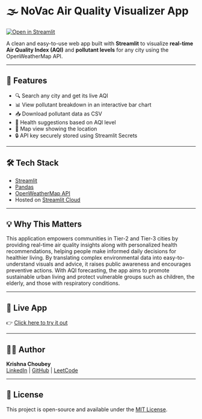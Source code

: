 # 🌫️ NoVac Air Quality Visualizer App

[![Open in Streamlit](https://static.streamlit.io/badges/streamlit_badge_black_white.svg)](https://onv6uaxbqj7d8dmn9bhxzh.streamlit.app/)

A clean and easy-to-use web app built with **Streamlit** to visualize **real-time Air Quality Index (AQI)** and **pollutant levels** for any city using the OpenWeatherMap API.

---

## 🚀 Features

- 🔍 Search any city and get its live AQI
- 📊 View pollutant breakdown in an interactive bar chart
- 📥 Download pollutant data as CSV
- 🧠 Health suggestions based on AQI level
- 📍 Map view showing the location
- 🔒 API key securely stored using Streamlit Secrets

---

## 🛠 Tech Stack

- [Streamlit](https://streamlit.io/)
- [Pandas](https://pandas.pydata.org/)
- [OpenWeatherMap API](https://openweathermap.org/api)
- Hosted on [Streamlit Cloud](https://streamlit.io/cloud)

---

## 💡 Why This Matters

This application empowers communities in Tier-2 and Tier-3 cities by providing real-time air quality insights along with personalized health recommendations, helping people make informed daily decisions for healthier living. By translating complex environmental data into easy-to-understand visuals and advice, it raises public awareness and encourages preventive actions. With AQI forecasting, the app aims to promote sustainable urban living and protect vulnerable groups such as children, the elderly, and those with respiratory conditions.

---

## 📎 Live App

👉 [Click here to try it out](https://onv6uaxbqj7d8dmn9bhxzh.streamlit.app/)

---

## 👨‍💻 Author

**Krishna Choubey**  
[LinkedIn](https://linkedin.com/in/krishna-choubey-896137272/) | [GitHub](https://github.com/krishnauniq/) | [LeetCode](https://leetcode.com/u/krishna2345/)

---

## 📄 License

This project is open-source and available under the [MIT License](LICENSE).
